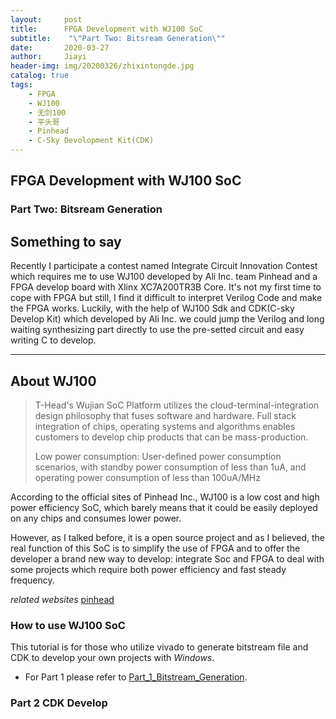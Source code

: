 ```yaml
---
layout:     post
title:      FPGA Development with WJ100 SoC
subtitle:    "\"Part Two: Bitsream Generation\""
date:       2020-03-27
author:     Jiayi
header-img: img/20200326/zhixintongde.jpg
catalog: true
tags:
    - FPGA
    - WJ100
    - 无剑100
    - 平头哥
    - Pinhead
    - C-Sky Devolopment Kit(CDK)
---
```


## FPGA Development with WJ100 SoC

### Part Two: Bitsream Generation

## Something to say

Recently I participate a contest named Integrate Circuit Innovation Contest which requires me to use WJ100 developed by Ali Inc. team Pinhead and a FPGA develop board with Xlinx XC7A200TR3B Core. It's not my first time to cope with FPGA but still, I find it difficult to interpret Verilog Code and make the FPGA works. Luckily, with the help of WJ100 Sdk and CDK(C-sky Develop Kit) which developed by Ali Inc. we could jump the Verilog and long waiting synthesizing part directly to use the pre-setted circuit and easy writing C to develop.

---

## About WJ100

>T-Head's Wujian SoC Platform utilizes the cloud-terminal-integration design philosophy that fuses software and hardware. Full stack integration of chips, operating systems and algorithms enables customers to develop chip products that can be mass-production.
>
>Low power consumption: User-defined power consumption scenarios, with standby power consumption of less than 1uA, and operating power consumption of less than 100uA/MHz

According to the official sites of Pinhead Inc., WJ100 is a low cost and high power efficiency SoC, which barely means that it could be easily deployed on any chips and consumes lower power.

However, as I talked before, it is a open source project and as I believed, the real function of this SoC is to simplify the use of FPGA and to offer the developer a brand new way to develop: integrate Soc and FPGA to deal with some projects which require both power efficiency and fast steady frequency.

*related websites*  [pinhead](https://www.t-head.cn/)

### How to use WJ100 SoC

This tutorial is for those who utilize vivado to generate bitstream file and CDK to develop your own projects with *Windows*.

* For Part 1 please refer to [Part_1_Bitstream_Generation](https://shieldjy.github.io/2020/03/25/FPGA-Development-with-WJ100-SoC/).

### Part 2 CDK Develop


